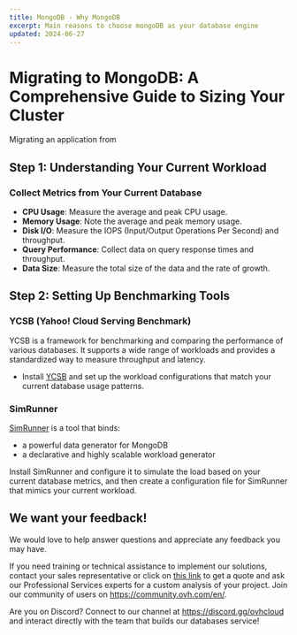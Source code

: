 ```yaml
---
title: MongoDB - Why MongoDB
excerpt: Main reasons to choose mongoDB as your database engine
updated: 2024-06-27
---
```


# Migrating to MongoDB: A Comprehensive Guide to Sizing Your Cluster

Migrating an application from

## Step 1: Understanding Your Current Workload

### Collect Metrics from Your Current Database
- **CPU Usage**: Measure the average and peak CPU usage.
- **Memory Usage**: Note the average and peak memory usage.
- **Disk I/O**: Measure the IOPS (Input/Output Operations Per Second) and throughput.
- **Query Performance**: Collect data on query response times and throughput.
- **Data Size**: Measure the total size of the data and the rate of growth.


## Step 2: Setting Up Benchmarking Tools

### YCSB (Yahoo! Cloud Serving Benchmark)
YCSB is a framework for benchmarking and comparing the performance of various databases. It supports a wide range of workloads and provides a standardized way to measure throughput and latency.

- Install [YCSB](https://github.com/brianfrankcooper/YCSB) and set up the workload configurations that match your current database usage patterns.

### SimRunner
[SimRunner](https://github.com/schambon/SimRunner) is a tool that binds:

- a powerful data generator for MongoDB
- a declarative and highly scalable workload generator

Install SimRunner and configure it to simulate the load based on your current database metrics, and then create a configuration file for SimRunner that mimics your current workload.


## We want your feedback!

We would love to help answer questions and appreciate any feedback you may have.

If you need training or technical assistance to implement our solutions, contact your sales representative or click on [this link](https://www.ovhcloud.com/en-gb/professional-services/) to get a quote and ask our Professional Services experts for a custom analysis of your project. Join our community of users on <https://community.ovh.com/en/>.

Are you on Discord? Connect to our channel at <https://discord.gg/ovhcloud> and interact directly with the team that builds our databases service!
